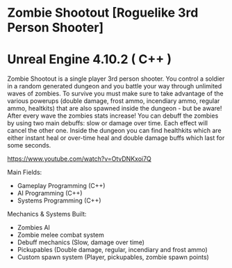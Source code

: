 # Zombie Shootout [Roguelike 3rd Person Shooter]
# Unreal Engine 4.10.2 ( C++ )

Zombie Shootout is a single player 3rd person shooter. You control a soldier in a random generated dungeon and you battle your way through unlimited waves of zombies. To survive you must make sure to take advantage of the various powerups (double damage, frost ammo, incendiary ammo, regular ammo, healtkits) that are also spawned inside the dungeon - but be aware! After every wave the zombies stats increase! You can debuff the zombies by using two main debuffs: slow or damage over time. Each effect will cancel the other one. Inside the dungeon you can find healthkits which are either instant heal or over-time heal and double damage buffs which last for some seconds.

https://www.youtube.com/watch?v=OtvDNKxoi7Q

Main Fields:
- Gameplay Programming (C++)
- AI Programming (C++)
- Systems Programming (C++)

Mechanics & Systems Built:
- Zombies AI
- Zombie melee combat system
- Debuff mechanics (Slow, damage over time)
- Pickupables (Double damage, regular, incendiary and frost ammo)
- Custom spawn system (Player, pickupables, zombie spawn points)
